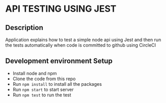 # API TESTING USING JEST

## Description
Application explains how to test a simple node api using Jest and then run the tests automatically when code is committed to github using CircleCI

## Development environment Setup
-	Install node and npm 
-	Clone the code from this repo 
- 	Run `npm install` to install all the packages 
-	Run `npm start` to start server
-	Run `npm test` to run the test


